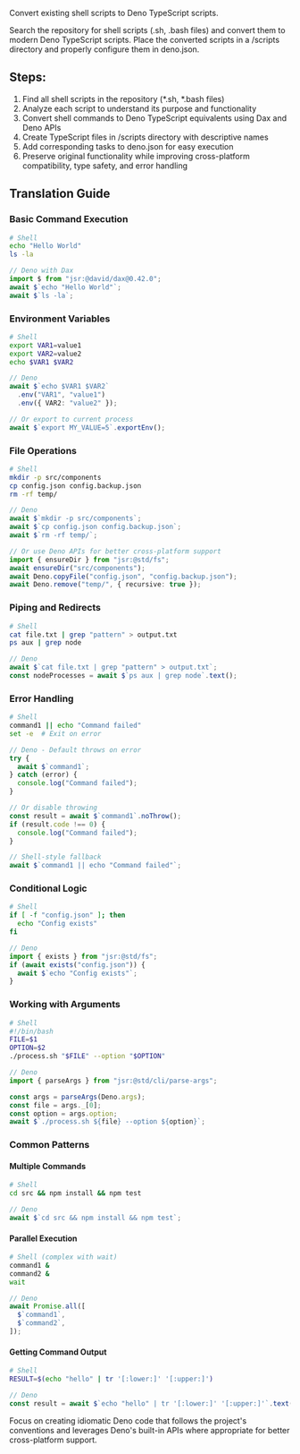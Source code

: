 Convert existing shell scripts to Deno TypeScript scripts.

Search the repository for shell scripts (.sh, .bash files) and convert them to modern Deno TypeScript scripts. Place the converted scripts in a /scripts directory and properly configure them in deno.json.

## Steps:

1. Find all shell scripts in the repository (*.sh, *.bash files)
2. Analyze each script to understand its purpose and functionality
3. Convert shell commands to Deno TypeScript equivalents using Dax and Deno APIs
4. Create TypeScript files in /scripts directory with descriptive names
5. Add corresponding tasks to deno.json for easy execution
6. Preserve original functionality while improving cross-platform compatibility, type safety, and error handling

## Translation Guide

### Basic Command Execution

```bash
# Shell
echo "Hello World"
ls -la
```

```typescript
// Deno with Dax
import $ from "jsr:@david/dax@0.42.0";
await $`echo "Hello World"`;
await $`ls -la`;
```

### Environment Variables

```bash
# Shell
export VAR1=value1
export VAR2=value2
echo $VAR1 $VAR2
```

```typescript
// Deno
await $`echo $VAR1 $VAR2`
  .env("VAR1", "value1")
  .env({ VAR2: "value2" });

// Or export to current process
await $`export MY_VALUE=5`.exportEnv();
```

### File Operations

```bash
# Shell
mkdir -p src/components
cp config.json config.backup.json
rm -rf temp/
```

```typescript
// Deno
await $`mkdir -p src/components`;
await $`cp config.json config.backup.json`;
await $`rm -rf temp/`;

// Or use Deno APIs for better cross-platform support
import { ensureDir } from "jsr:@std/fs";
await ensureDir("src/components");
await Deno.copyFile("config.json", "config.backup.json");
await Deno.remove("temp/", { recursive: true });
```

### Piping and Redirects

```bash
# Shell
cat file.txt | grep "pattern" > output.txt
ps aux | grep node
```

```typescript
// Deno
await $`cat file.txt | grep "pattern" > output.txt`;
const nodeProcesses = await $`ps aux | grep node`.text();
```

### Error Handling

```bash
# Shell
command1 || echo "Command failed"
set -e  # Exit on error
```

```typescript
// Deno - Default throws on error
try {
  await $`command1`;
} catch (error) {
  console.log("Command failed");
}

// Or disable throwing
const result = await $`command1`.noThrow();
if (result.code !== 0) {
  console.log("Command failed");
}

// Shell-style fallback
await $`command1 || echo "Command failed"`;
```

### Conditional Logic

```bash
# Shell
if [ -f "config.json" ]; then
  echo "Config exists"
fi
```

```typescript
// Deno
import { exists } from "jsr:@std/fs";
if (await exists("config.json")) {
  await $`echo "Config exists"`;
}
```

### Working with Arguments

```bash
# Shell
#!/bin/bash
FILE=$1
OPTION=$2
./process.sh "$FILE" --option "$OPTION"
```

```typescript
// Deno
import { parseArgs } from "jsr:@std/cli/parse-args";

const args = parseArgs(Deno.args);
const file = args._[0];
const option = args.option;
await $`./process.sh ${file} --option ${option}`;
```

### Common Patterns

#### Multiple Commands

```bash
# Shell
cd src && npm install && npm test
```

```typescript
// Deno
await $`cd src && npm install && npm test`;
```

#### Parallel Execution

```bash
# Shell (complex with wait)
command1 &
command2 &
wait
```

```typescript
// Deno
await Promise.all([
  $`command1`,
  $`command2`,
]);
```

#### Getting Command Output

```bash
# Shell
RESULT=$(echo "hello" | tr '[:lower:]' '[:upper:]')
```

```typescript
// Deno
const result = await $`echo "hello" | tr '[:lower:]' '[:upper:]'`.text();
```

Focus on creating idiomatic Deno code that follows the project's conventions and leverages Deno's built-in APIs where appropriate for better cross-platform support.
